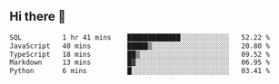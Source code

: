 ## Hi there 👋

<!--START_SECTION:waka-->

```txt
SQL          1 hr 41 mins    █████████████░░░░░░░░░░░░   52.22 %
JavaScript   40 mins         █████▒░░░░░░░░░░░░░░░░░░░   20.80 %
TypeScript   18 mins         ██▒░░░░░░░░░░░░░░░░░░░░░░   09.52 %
Markdown     13 mins         █▓░░░░░░░░░░░░░░░░░░░░░░░   06.95 %
Python       6 mins          █░░░░░░░░░░░░░░░░░░░░░░░░   03.41 %
```

<!--END_SECTION:waka-->

<!--
**taylor475/taylor475** is a ✨ _special_ ✨ repository because its `README.md` (this file) appears on your GitHub profile.

Here are some ideas to get you started:

- 🔭 I’m currently working on ...
- 🌱 I’m currently learning ...
- 👯 I’m looking to collaborate on ...
- 🤔 I’m looking for help with ...
- 💬 Ask me about ...
- 📫 How to reach me: ...
- 😄 Pronouns: ...
- ⚡ Fun fact: ...
-->
